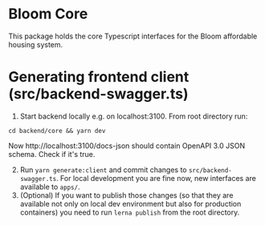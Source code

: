 # Bloom Core

This package holds the core Typescript interfaces for the Bloom affordable housing system.

# Generating frontend client (src/backend-swagger.ts)

1. Start backend locally e.g. on localhost:3100. From root directory run:
```shell script
cd backend/core && yarn dev
```
Now http://localhost:3100/docs-json should contain OpenAPI 3.0 JSON schema. Check if it's true. 

2. Run `yarn generate:client` and commit changes to `src/backend-swagger.ts`. For local development you are fine now, new interfaces are available to `apps/`.
3. (Optional) If you want to publish those changes (so that they are available not only on local dev environment but also for production containers) you need to run `lerna publish` from the root directory. 
